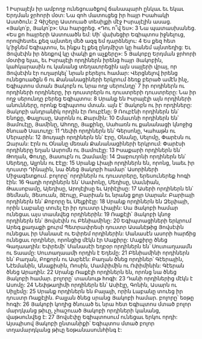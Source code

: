 1 Իսրայէլն իր ամբողջ ունեցուածքով ճանապարհ ընկաւ եւ եկաւ Երդման ջրհորի մօտ: Նա զոհ մատուցեց իր հայր Իսահակի Աստծուն:
2 Գիշերը Աստուած տեսիլքի մէջ Իսրայէլին ասաց. «Յակո՛բ, Յակո՛բ»: Սա հարցրեց. «Դու ո՞վ ես»: 3 Նա պատասխանեց. «Ես քո հայրերի Աստուածն եմ: Մի՛ վախեցիր Եգիպտոս իջնելուց, որովհետեւ քեզ այնտեղ մեծ ազգ եմ դարձնելու: 4 Ես քեզ հետ կ՚իջնեմ Եգիպտոս, եւ ինքս էլ քեզ ընդմիշտ կը հանեմ այնտեղից: Եւ Յովսէփն իր ձեռքով կը փակի քո աչքերը»: 5 Յակոբը Երդման ջրհորի մօտից ելաւ, եւ Իսրայէլի որդիներն իրենց հայր Յակոբին, կահկարասին ու կանանց տեղաւորեցին այն սայլերի վրայ, որ Յովսէփն էր ուղարկել՝ նրան բերելու համար: Վերցնելով իրենց ունեցուածքն 6 ու Քանանացիների երկրում ձեռք բերած ամէն ինչ, Եգիպտոս մտան Յակոբն ու նրա ողջ սերունդը՝ 7 իր որդիներն ու որդիների որդիները, իր դուստրերն ու դուստրերի դուստրերը: Նա իր ողջ սերունդը բերեց Եգիպտոս:
8 Սրանք են Իսրայէլի այն որդիների անունները, որոնք Եգիպտոս մտան. այն է՝ Յակոբն ու իր որդիները: Յակոբի անդրանիկ որդին էր Ռուբէնը: 9 Ռուբէնի որդիներն են՝ Ենոքը, Փալլուսը, Ասրոնն ու Քարմին: 10 Շմաւոնի որդիներն են՝ Յամուէլը, Յամինը, Ահոդը, Յաքինը, Սահառն ու քանանացի կնոջից ծնուած Սաւուղը: 11 Ղեւիի որդիներն են՝ Գերսոնը, Կահաթն ու Մերարին: 12 Յուդայի որդիներն են՝ Էրը, Օնանը, Սելոմը, Փարէսն ու Զարան: Էրն ու Օնանը մեռան Քանանացիների երկրում: Փարէսի որդիները եղան Ասրոմն ու Յամուէլը: 13 Իսաքարի որդիներն են՝ Թողան, Փուդը, Յասուբն ու Զամամը: 14 Զաբուղոնի որդիներն են՝ Սերեդը, Ալլոնն ու Էէլը: 15 Սրանք Լիայի որդիներն են, որոնց, նաեւ իր դուստր Դինային, նա ծնեց Յակոբի համար՝ Ասորիների Միջագետքում. բոլորը՝ որդիներն ու դուստրերը, երեսուներեք հոգի էին: 16 Գադի որդիներն են՝ Սափոնը, Մեդիսը, Սաւնիան, Թաւսոբամը, Այեդիսը, Արոյէլիսը եւ Արիէլիսը: 17 Ասերի որդիներն են՝ Յեմնան, Յեսուան, Յէուլը, Բարիան եւ նրանց քոյր Սարան: Բարիայի որդիներն են՝ Քոբորը եւ Մելքիէլը: 18 Սրանք որդիներն են Զելփայի, որին Լաբանը տուել էր իր դուստր Լիային: Սա Յակոբի համար ունեցաւ այս տասնվեց որդիներին: 19 Ռաքէլի՝ Յակոբի կնոջ որդիներն են՝ Յովսէփն ու Բենիամինը: 20 Եգիպտացիների երկրում Արեգ քաղաքի քուրմ Պետրափրեսի դուստր Ասանէթից Յովսէփն ունեցաւ իր Մանասէ ու Եփրեմ որդիներին: Մանասէն ասորի հարճից ունեցաւ որդիներ, որոնցից մէկն էր Մաքիրը: Մաքիրը ծնեց Գաղաադին: Եփրեմի՝ Մանասէի եղբօր որդիներն են՝ Սուտաղաամն ու Տաամը: Սուտաղաամի որդին է Եդեմը: 21 Բենիամինի որդիներն են՝ Բաղան, Բոքորն ու Ասբեէն: Բաղան ծնեց որդիներ՝ Գէերային, Նէեմանին, Անաքիսին, Ռոսին, Մամփիմին ու Ոփիմինին: Գէերան ծնեց Արադին: 22 Սրանք Ռաքէլի որդիներն են, որոնց նա ծնեց Յակոբի համար. բոլորը՝ տասնութ հոգի: 23 Դանի որդիներից մէկն է Ասոմը: 24 Նեփթաղիմի որդիներն են՝ Ասիէլը, Գոնին, Ասարն ու Սիլլեմը: 25 Սրանք որդիներն են Բալայի, որին Լաբանը տուեց իր դուստր Ռաքէլին. Բալլան ծնեց սրանց Յակոբի համար. բոլորը՝ եօթը հոգի: 26 Յակոբի կողից ծնուած եւ նրա հետ Եգիպտոս մտած բոլոր մարդկանց թիւը, չհաշուած Յակոբի որդիների կանանց, վաթսունվեց է: 27 Յովսէփը Եգիպտոսում ունեցաւ երկու որդի: Այսպիսով Յակոբի ընտանիքի՝ Եգիպտոս մտած բոլոր տղամարդկանց թիւը եօթանասունհինգ է:
